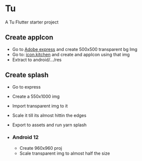 # Tu

A Tu Flutter starter project

## Create appIcon
    
- Go to [Adobe express](https://new.expressadobe.com/) and create 500x500 transparent bg Img
- Go to: [icon.kitchen](https://icon.kitchen/i/H4sIAAAAAAAAAyWOPw%2BCMBDFv8tzZVAHE1iNuwObcTjstTS2HGmLxBC%2Bu4csl3e%2F5P1Z8KEwcUazwFB6tz1HRmMpZK5gXfsd9YWP5BgVOneVIEnJ4Xypazoqs%2B5OxvjBbRlFRjSnY4XkXV922UkpEncd2P7puvlu1vKraDdyT0ZmKI1iprDteYAGk8QbrfCS9c7c4bn%2BAOiSQfuyAAAA) and create and appIcon using that img
- Extract to android/.../res

## Create splash

- Go to express
- Create a 550x1000 img
- Import transparent img to it 
- Scale it till its almost hittin the edges
- Export to assets and run yarn splash

- ### Android 12
    - Create 960x960 proj
    - Scale transparent img to almost half the size
    